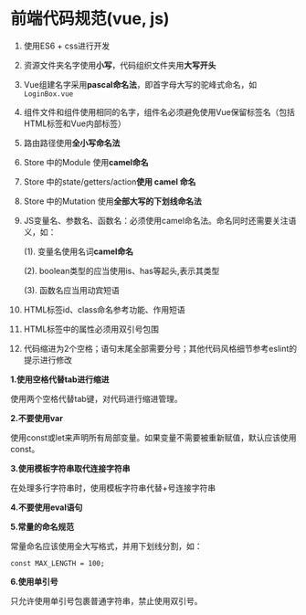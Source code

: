 # 前端代码规范(vue, js)

1. 使用ES6 + css进行开发

2. 资源文件夹名字使用**小写**，代码组织文件夹用**大写开头**

3. Vue组建名字采用**pascal命名法**，即首字母大写的驼峰式命名，如`LoginBox.vue`

4. 组件文件和组件使用相同的名字，组件名必须避免使用Vue保留标签名（包括HTML标签和Vue内部标签）

5. 路由路径使用**全小写命名法**

6. Store 中的Module 使用**camel命名**

7. Store 中的state/getters/action**使用 camel 命名**

8. Store 中的Mutation 使用**全部大写的下划线命名法**

9. JS变量名、参数名、函数名：必须使用camel命名法。命名同时还需要关注语义，如：
    
    (1). 变量名使用名词**camel命名**
    
    (2). boolean类型的应当使用is、has等起头,表示其类型
    
    (3). 函数名应当用动宾短语
    
10. HTML标签id、class命名参考功能、作用短语

11. HTML标签中的属性必须用双引号包围

12. 代码缩进为2个空格；语句末尾全部需要分号；其他代码风格细节参考eslint的提示进行修改



**1.使用空格代替tab进行缩进**

使用两个空格代替tab键，对代码进行缩进管理。


**2.不要使用var**

使用const或let来声明所有局部变量。如果变量不需要被重新赋值，默认应该使用const。

**3.使用模板字符串取代连接字符串**

在处理多行字符串时，使用模板字符串代替+号连接字符串

**4.不要使用eval语句**

**5.常量的命名规范**

常量命名应该使用全大写格式，并用下划线分割，如：

```
const MAX_LENGTH = 100;
```

**6.使用单引号**

只允许使用单引号包裹普通字符串，禁止使用双引号。
